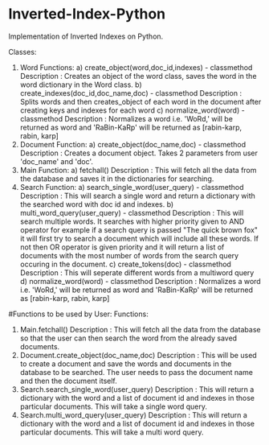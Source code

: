 # Inverted-Index-Python
Implementation of Inverted Indexes on Python.

Classes:

1) Word
    Functions:
      a) create_object(word,doc_id,indexes) - classmethod
          Description : Creates an object of the word class, saves the word in the word dictionary in the Word class.
      b) create_indexes(doc_id,doc_name,doc) - classmethod
          Description : Splits words and then creates_object of each word in the document after creating keys and indexes for each word
      c) normalize_word(word) - classmethod
          Description : Normalizes a word i.e. 'WoRd,' will be returned as word and 'RaBin-KaRp' will be returned as                                               [rabin-karp, rabin, karp]
2) Document
    Function:
      a) create_object(doc_name,doc) - classmethod
          Description : Creates a document object. Takes 2 parameters from user 'doc_name' and 'doc'.
3) Main
    Function:
      a) fetchall()
          Description : This will fetch all the data from the database and saves it in the dictionaries for searching.
4) Search
    Function:
      a)  search_single_word(user_query) - classmethod
          Description : This will search a single word and return a dictionary with the searched word with doc id and indexes.
      b)  multi_word_query(user_query) - classmethod
          Description : This will search multiple words. It searches with higher priority given to AND operator for example if a search                           query is passed "The quick brown fox" it will first try to search a document which will include all these words.                           If not then OR operator is given priority and it will return a list of documents with the most number of words                             from the search query occuring in the document. 
      c)  create_tokens(doc) - classmethod
          Description : This will seperate different words from a multiword query
      d)  normalize_word(word) - classmethod
          Description : Normalizes a word i.e. 'WoRd,' will be returned as word and 'RaBin-KaRp' will be returned as                                               [rabin-karp, rabin, karp]
         
#Functions to be used by User:
Functions:
  1) Main.fetchall()
      Description : This will fetch all the data from the database so that the user can then search the word from the already saved                         documents.
  2) Document.create_object(doc_name,doc)
      Description : This will be used to create a document and save the words and documents in the database to be searched. The user                         needs to pass the document name and then the document itself.
  3) Search.search_single_word(user_query)
      Description : This will return a dictionary with the word and a list of document id and indexes in those particular documents.                         This will take a single word query.
  4) Search.multi_word_query(user_query)
      Description : This will return a dictionary with the word and a list of document id and indexes in those particular documents.
                    This will take a multi word query.
